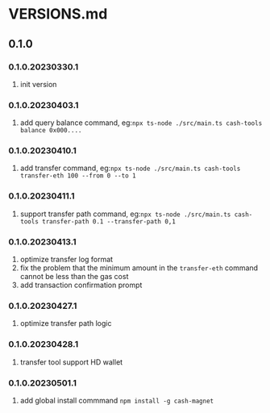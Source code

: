 # VERSIONS.md

## 0.1.0

### 0.1.0.20230330.1

1. init version

### 0.1.0.20230403.1

1. add query balance command, eg:`npx ts-node ./src/main.ts cash-tools balance 0x000....`

### 0.1.0.20230410.1

1. add transfer command, eg:`npx ts-node ./src/main.ts cash-tools transfer-eth 100 --from 0 --to 1`

### 0.1.0.20230411.1

1. support transfer path command, eg:`npx ts-node ./src/main.ts cash-tools transfer-path 0.1 --transfer-path 0,1`

### 0.1.0.20230413.1

1. optimize transfer log format
2. fix the problem that the minimum amount in the `transfer-eth` command cannot be less than the gas cost
3. add transaction confirmation prompt

### 0.1.0.20230427.1

1. optimize transfer path logic

### 0.1.0.20230428.1

1. transfer tool support HD wallet

### 0.1.0.20230501.1

1. add global install commmand `npm install -g cash-magnet`
